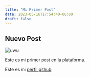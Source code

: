 ```yaml
---
title: "Mi Primer Post"
date: 2023-05-16T17:54:40-06:00
draft: false
---
```


## Nuevo Post

![uwu](/cat.jpg)

Este es mi primer post en la plataforma.

Este es mi [perfil github](https://github.com/miguehm)
